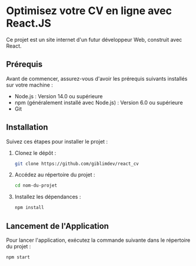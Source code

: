 # Optimisez votre CV en ligne avec React.JS

Ce projet est un site internet d'un futur développeur Web, construit avec React.

## Prérequis

Avant de commencer, assurez-vous d'avoir les prérequis suivants installés sur votre machine :

- Node.js : Version 14.0 ou supérieure
- npm (généralement installé avec Node.js) : Version 6.0 ou supérieure
- Git

## Installation

Suivez ces étapes pour installer le projet :

1. Clonez le dépôt :
   ```bash
   git clone https://github.com/giblimdev/react_cv
   ```
2. Accédez au répertoire du projet :
   ```bash
   cd nom-du-projet
   ```
3. Installez les dépendances :
   ```bash
   npm install
   ```

## Lancement de l'Application

Pour lancer l'application, exécutez la commande suivante dans le répertoire du projet :

```bash
npm start
```
